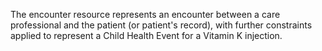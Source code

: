 The encounter resource represents an encounter between a care professional and the patient (or patient's record), with further constraints applied to represent a Child Health Event for a Vitamin K injection.